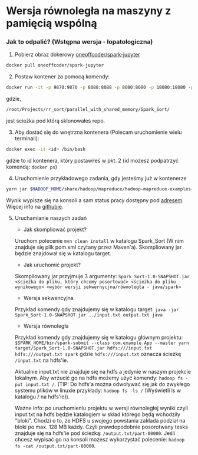 # Wersja równoległa na maszyny z pamięcią wspólną

### Jak to odpalić? (Wstępna wersja - łopatologiczna)

1. Pobierz obraz dokerowy [oneoffcoder/spark-jupyter](https://hub.docker.com/r/oneoffcoder/spark-jupyter)
```sh
docker pull oneoffcoder/spark-jupyter
```
2. Postaw kontener za pomocą komendy: 
```sh
docker run -it -p 9870:9870 -p 8088:8088 -p 8080:8080 -p 18080:18080 -p 9000:9000 -p 8888:8888 -p 9864:9864 -v $HOME/git/docker-containers/spark-jupyter/ubuntu/root/ipynb:/root/ipynb -v /root/Projects/rr_sort/parallel_with_shared_memory/Spark_Sort/:/root/Spark_Sort oneoffcoder/spark-jupyter
```
gdzie,
```sh
/root/Projects/rr_sort/parallel_with_shared_memory/Spark_Sort/
```
jest ścieżka pod którą sklonowałeś repo.

3. Aby dostać się do wnętrzna kontenera (Polecam uruchomienie wielu terminali):
```sh
docker exec -it <id> /bin/bash
```
gdzie <id> to id kontenera, który postawiłeś w pkt. 2 (id możesz podpatrzyć komendą: ```docker ps```)

4. Uruchomienie przykładowego zadania, gdy jesteśmy już w kontenerze
```sh
yarn jar $HADOOP_HOME/share/hadoop/mapreduce/hadoop-mapreduce-examples-3.2.1.jar pi 1 50
```

Wynik wypisze się na konsoli a sam status pracy dostępny pod [adresem](http://localhost:8088/cluster). Więcej info na [githubie](https://github.com/oneoffcoder/docker-containers/tree/master/spark-jupyter).

5. Uruchamianie naszych zadań
   - Jak skompliować projekt?
   
   Uruchom polecenie ```mvn clean install``` w katalogu Spark_Sort (W nim znajduje się plik pom.xml czytany przez Maven'a). Skompliowany jar będzie znajdował się w katalogu target.

   - Jak uruchomić projekt?
   
   Skompilowany jar przyjmuje 3 argumenty: ```Spark_Sort-1.0-SNAPSHOT.jar <ścieżka do pliku, który chcemy posortować> <ścieżka do pliku wynikowego> <wybór wersji sekwernycjna/równoległa - java/spark>```
     
   - Wersja sekwencyjna
   
   Przykład komendy gdy znajdujemy się w katalogu target: ```java -jar Spark_Sort-1.0-SNAPSHOT.jar ../input.txt output.txt java```
     
   - Wersja równoległa

   Przykład komendy gdy znajdujemy się w katalogu głównym projektu: ```$SPARK_HOME/bin/spark-submit --class com.example.App --master yarn target/Spark_Sort-1.0-SNAPSHOT.jar hdfs:///input.txt hdfs:///output.txt spark``` gdzie
   ```hdfs:///input.txt``` oznacza ścieżkę ```/input.txt``` na hdfs'ie.

   Aktualnie input.txt nie znajduje się na hdfs a jedynie w naszym projekcie lokalnym. Aby wrzucić go na hdfs możemy użyć komendy: ```hadoop fs -put input.txt /```. (TIP: Do hdfs'a można odwoływać się jak do zwykłego systemu plików w linuxie przykłady: ```hadoop fs -ls /``` (Wyświetli ls w katalogu / na hdfs'ie)).

   Ważne info: po uruchomieniu projektu w wersji równoległej wyniki czyli input.txt na hdfs będzie katalogiem w skład którego będą wchodziły "bloki". Chodzi o to, że HDFS u swojego powstania zakłada podział na bloki po max. 128 MB każdy. Czyli prawdopodobnie posorotwany tesks znajduje się na hdfs'ie pod ścieżką: ```/output.txt/part-00000```. Jeśli chcesz wypisać go na konsoli możesz wykorzystać polecenie: ```hadoop fs -cat /output.txt/part-00000```.
